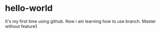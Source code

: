 # hello-world
It's my first time using github.
Now i am learning how to use branch.
Master without feature1.